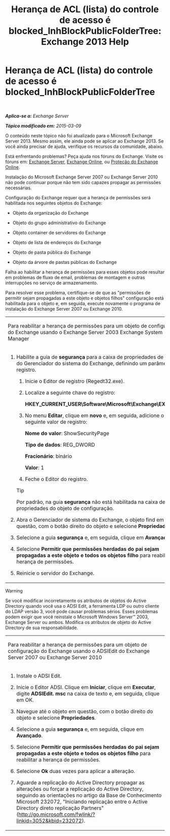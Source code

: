 ﻿---
title: 'Herança de ACL (lista) do controle de acesso é blocked_InhBlockPublicFolderTree: Exchange 2013 Help'
TOCTitle: Herança de ACL (lista) do controle de acesso é blocked_InhBlockPublicFolderTree
ms:assetid: e3b89c8a-d6f8-4864-8bf0-35a78ce87cc4
ms:mtpsurl: https://technet.microsoft.com/pt-br/library/ms.exch.setupreadiness.inhblockpublicfoldertree(v=EXCHG.150)
ms:contentKeyID: 50486894
ms.date: 05/22/2018
mtps_version: v=EXCHG.150
ms.translationtype: MT
---

# Herança de ACL (lista) do controle de acesso é blocked\_InhBlockPublicFolderTree

 

_**Aplica-se a:** Exchange Server_

_**Tópico modificado em:** 2015-03-09_

O conteúdo neste tópico não foi atualizado para o Microsoft Exchange Server 2013. Mesmo assim, ele ainda pode se aplicar ao Exchange 2013. Se você ainda precisar de ajuda, verifique os recursos da comunidade, abaixo.

Está enfrentando problemas? Peça ajuda nos fóruns do Exchange. Visite os fóruns em: [Exchange Server](https://go.microsoft.com/fwlink/p/?linkid=60612), [Exchange Online](https://go.microsoft.com/fwlink/p/?linkid=267542), ou [Proteção do Exchange Online](https://go.microsoft.com/fwlink/p/?linkid=285351).

Instalação do Microsoft Exchange Server 2007 ou Exchange Server 2010 não pode continuar porque não tem sido capazes propagar as permissões necessárias.

Configuração do Exchange requer que a herança de permissões será habilitada nos seguintes objetos do Exchange:

  - Objeto da organização do Exchange

  - Objeto do grupo administrativo do Exchange

  - Objeto container de servidores do Exchange

  - Objeto de lista de endereços do Exchange

  - Objeto de pasta pública do Exchange

  - Objeto da árvore de pastas públicas do Exchange

Falha ao habilitar a herança de permissões para esses objetos pode resultar em problemas de fluxo de email, problemas de montagem e outras interrupções no serviço de armazenamento.

Para resolver esse problema, certifique-se de que as "permissões de permitir sejam propagadas a este objeto e objetos filhos" configuração está habilitada para o objeto e, em seguida, execute novamente o programa de instalação do Exchange Server 2007 ou Exchange 2010.


<table>
<colgroup>
<col style="width: 100%" />
</colgroup>
<tbody>
<tr class="odd">
<td><p>Para reabilitar a herança de permissões para um objeto de configuração do Exchange usando o Exchange Server 2003 Exchange System Manager</p></td>
</tr>
<tr class="even">
<td><ol>
<li><p>Habilite a guia de <strong>segurança</strong> para a caixa de propriedades de objeto do Gerenciador do sistema do Exchange, definindo um parâmetro do registro.</p>
<ol>
<li><p>Inicie o Editor de registro (Regedt32.exe).</p></li>
<li><p>Localize a seguinte chave do registro:</p>
<p><strong>HKEY_CURRENT_USER\Software\Microsoft\Exchange\EXAdmin</strong></p></li>
<li><p>No menu <strong>Editar</strong>, clique em <strong>novo</strong> e, em seguida, adicione o seguinte valor de registro:</p>
<p><strong>Nome do valor</strong>: ShowSecurityPage</p>
<p><strong>Tipo de dados</strong>: REG_DWORD</p>
<p><strong>Fracionário</strong>: binário</p>
<p><strong>Valor</strong>: 1</p></li>
<li><p>Feche o Editor do registro.</p></li>
</ol>

> [!TIP]
> Por padrão, na guia <STRONG>segurança</STRONG> não está habilitada na caixa de propriedades do objeto de configuração.


</li>
<li><p>Abra o Gerenciador de sistema do Exchange, o objeto find em questão, com o botão direito do objeto e selecione <strong>Propriedades</strong>.</p></li>
<li><p>Selecione a guia <strong>segurança</strong> e, em seguida, clique em <strong>Avançado</strong>.</p></li>
<li><p>Selecione <strong>Permitir que permissões herdadas do pai sejam propagadas a este objeto e todos os objetos filho</strong> para reabilitar a herança de permissões.</p></li>
<li><p>Reinicie o servidor do Exchange.</p></li>
</ol></td>
</tr>
</tbody>
</table>



> [!WARNING]
> Se você modificar incorretamente os atributos de objetos do Active Directory quando você usa o ADSI Edit, a ferramenta LDP ou outro cliente do LDAP versão 3, você pode causar problemas sérios. Esses problemas podem exigir que você reinstale o Microsoft Windows Server™ 2003, Exchange Server ou ambos. Modifica os atributos de objeto do Active Directory de sua responsabilidade.




<table>
<colgroup>
<col style="width: 100%" />
</colgroup>
<tbody>
<tr class="odd">
<td><p>Para reabilitar a herança de permissões para um objeto de configuração do Exchange usando o ADSIEdit do Exchange Server 2007 ou Exchange Server 2010</p></td>
</tr>
<tr class="even">
<td><ol>
<li><p>Instale o ADSI Edit.</p></li>
<li><p>Inicie o Editor ADSI. Clique em <strong>Iniciar</strong>, clique em <strong>Executar</strong>, digite <strong>ADSIEdit. msc</strong> na caixa de texto e, em seguida, clique em OK.</p></li>
<li><p>Navegue até o objeto em questão, com o botão direito do objeto e selecione <strong>Propriedades</strong>.</p></li>
<li><p>Selecione a guia <strong>segurança</strong> e, em seguida, clique em <strong>Avançado</strong>.</p></li>
<li><p>Selecione <strong>Permitir que permissões herdadas do pai sejam propagadas a este objeto e todos os objetos filho</strong> para reabilitar a herança de permissões.</p></li>
<li><p>Selecione <strong>Ok</strong> duas vezes para aplicar a alteração.</p></li>
<li><p>Aguarde a replicação do Active Directory propagar as alterações ou forçar a replicação do Active Directory, seguindo as orientações no artigo da Base de Conhecimento Microsoft 232072, &quot;Iniciando replicação entre o Active Directory direto replicação Partners&quot; (<a href="http://go.microsoft.com/fwlink/?linkid=3052&kbid=232072" class="uri">http://go.microsoft.com/fwlink/?linkid=3052&amp;kbid=232072</a>).</p></li>
</ol></td>
</tr>
</tbody>
</table>

